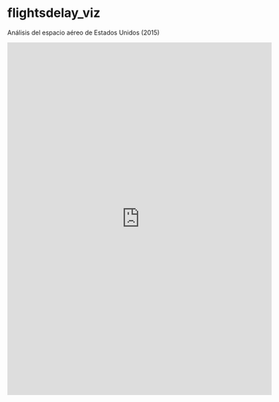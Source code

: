 # flightsdelay_viz

Análisis del espacio aéreo de Estados Unidos (2015)

<iframe width="600" height="800" src="https://datastudio.google.com/embed/reporting/a70acb1c-16ae-4d02-8602-8fea6635de44/page/1M" frameborder="0" style="border:0" allowfullscreen></iframe>
